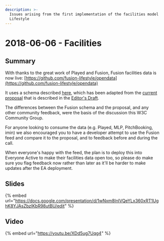 ```yaml
---
description: >-
  Issues arising from the first implementation of the facilities model at Fusion
  Lifestyle
---
```


# 2018-06-06 - Facilities

## Summary

With thanks to the great work of Played and Fusion, Fusion facilities data is now live: [https://github.com/fusion-lifestyle/opendata](https://github.com/fusion-lifestyle/opendata)

It uses a schema described [here](https://github.com/openactive/activation/issues/116), which has been adapted from the [current proposal](https://github.com/openactive/modelling-opportunity-data/issues/62) that is described in the [Editor's Draft](https://www.openactive.io/modelling-opportunity-data/EditorsDraft/#describing-facility-use-code-oa-facilityuse-code-).

The differences between the Fusion schema and the proposal, and any other community feedback, were the basis of the discussion this W3C Community Group.

For anyone looking to consume the data \(e.g. Played, MLP, PitchBooking, imin\) we also encouraged you to have a developer attempt to use the Fusion feed and compare it to the proposal, and to feedback before and during the call.

When everyone's happy with the feed, the plan is to deploy this into Everyone Active to make their facilities data open too, so please do make sure you flag feedback now rather than later as it'll be harder to make updates after the EA deployment.

## Slides

{% embed url="https://docs.google.com/presentation/d/1wNxm8lnIVQeYLx360xRT1UghK8YJAsZbzlKbR98utBU/edit" %}

## Video

{% embed url="https://youtu.be/XDd5ug7Uqg4" %}

